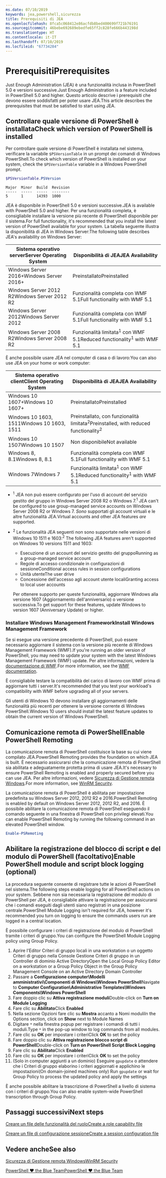 ```yaml
---
ms.date: 07/10/2019
keywords: jea,powershell,sicurezza
title: Prerequisiti di JEA
ms.openlocfilehash: 8fca5c068412e86acfdb8bed400699f721b76191
ms.sourcegitcommit: 46bebe692689ebedfe65ff2c828fe666b443198d
ms.translationtype: HT
ms.contentlocale: it-IT
ms.lasthandoff: 07/10/2019
ms.locfileid: "67734284"
---
```

# <a name="prerequisites"></a><span data-ttu-id="14d73-103">Prerequisiti</span><span class="sxs-lookup"><span data-stu-id="14d73-103">Prerequisites</span></span>

<span data-ttu-id="14d73-104">Just Enough Administration (JEA) è una funzionalità inclusa in PowerShell 5.0 e versioni successive.</span><span class="sxs-lookup"><span data-stu-id="14d73-104">Just Enough Administration is a feature included in PowerShell 5.0 and higher.</span></span> <span data-ttu-id="14d73-105">Questo articolo descrive i prerequisiti che devono essere soddisfatti per poter usare JEA.</span><span class="sxs-lookup"><span data-stu-id="14d73-105">This article describes the prerequisites that must be satisfied to start using JEA.</span></span>


## <a name="check-which-version-of-powershell-is-installed"></a><span data-ttu-id="14d73-106">Controllare quale versione di PowerShell è installata</span><span class="sxs-lookup"><span data-stu-id="14d73-106">Check which version of PowerShell is installed</span></span>

<span data-ttu-id="14d73-107">Per controllare quale versione di PowerShell è installata nel sistema, verificare la variabile `$PSVersionTable` in un prompt dei comandi di Windows PowerShell.</span><span class="sxs-lookup"><span data-stu-id="14d73-107">To check which version of PowerShell is installed on your system, check the `$PSVersionTable` variable in a Windows PowerShell prompt.</span></span>

```powershell
$PSVersionTable.PSVersion
```

```Output
Major  Minor  Build  Revision
-----  -----  -----  --------
5      1      14393  1000
```

<span data-ttu-id="14d73-108">JEA è disponibile in PowerShell 5.0 e versioni successive.</span><span class="sxs-lookup"><span data-stu-id="14d73-108">JEA is available with PowerShell 5.0 and higher.</span></span> <span data-ttu-id="14d73-109">Per una funzionalità completa, è consigliabile installare la versione più recente di PowerShell disponibile per il sistema.</span><span class="sxs-lookup"><span data-stu-id="14d73-109">For full functionality, it's recommended that you install the latest version of PowerShell available for your system.</span></span> <span data-ttu-id="14d73-110">La tabella seguente illustra la disponibilità di JEA in Windows Server:</span><span class="sxs-lookup"><span data-stu-id="14d73-110">The following table describes JEA's availability on Windows Server:</span></span>

| <span data-ttu-id="14d73-111">Sistema operativo server</span><span class="sxs-lookup"><span data-stu-id="14d73-111">Server Operating System</span></span> |                <span data-ttu-id="14d73-112">Disponibilità di JEA</span><span class="sxs-lookup"><span data-stu-id="14d73-112">JEA Availability</span></span>                |
| ----------------------- | ---------------------------------------------- |
| <span data-ttu-id="14d73-113">Windows Server 2016+</span><span class="sxs-lookup"><span data-stu-id="14d73-113">Windows Server 2016+</span></span>    | <span data-ttu-id="14d73-114">Preinstallato</span><span class="sxs-lookup"><span data-stu-id="14d73-114">Preinstalled</span></span>                                   |
| <span data-ttu-id="14d73-115">Windows Server 2012 R2</span><span class="sxs-lookup"><span data-stu-id="14d73-115">Windows Server 2012 R2</span></span>  | <span data-ttu-id="14d73-116">Funzionalità completa con WMF 5.1</span><span class="sxs-lookup"><span data-stu-id="14d73-116">Full functionality with WMF 5.1</span></span>                |
| <span data-ttu-id="14d73-117">Windows Server 2012</span><span class="sxs-lookup"><span data-stu-id="14d73-117">Windows Server 2012</span></span>     | <span data-ttu-id="14d73-118">Funzionalità completa con WMF 5.1</span><span class="sxs-lookup"><span data-stu-id="14d73-118">Full functionality with WMF 5.1</span></span>                |
| <span data-ttu-id="14d73-119">Windows Server 2008 R2</span><span class="sxs-lookup"><span data-stu-id="14d73-119">Windows Server 2008 R2</span></span>  | <span data-ttu-id="14d73-120">Funzionalità limitata<sup>1</sup> con WMF 5.1</span><span class="sxs-lookup"><span data-stu-id="14d73-120">Reduced functionality<sup>1</sup> with WMF 5.1</span></span> |

<span data-ttu-id="14d73-121">È anche possibile usare JEA nel computer di casa o di lavoro:</span><span class="sxs-lookup"><span data-stu-id="14d73-121">You can also use JEA on your home or work computer:</span></span>

| <span data-ttu-id="14d73-122">Sistema operativo client</span><span class="sxs-lookup"><span data-stu-id="14d73-122">Client Operating System</span></span> |                   <span data-ttu-id="14d73-123">Disponibilità di JEA</span><span class="sxs-lookup"><span data-stu-id="14d73-123">JEA Availability</span></span>                   |
| ----------------------- | ---------------------------------------------------- |
| <span data-ttu-id="14d73-124">Windows 10 1607+</span><span class="sxs-lookup"><span data-stu-id="14d73-124">Windows 10 1607+</span></span>        | <span data-ttu-id="14d73-125">Preinstallato</span><span class="sxs-lookup"><span data-stu-id="14d73-125">Preinstalled</span></span>                                         |
| <span data-ttu-id="14d73-126">Windows 10 1603, 1511</span><span class="sxs-lookup"><span data-stu-id="14d73-126">Windows 10 1603, 1511</span></span>   | <span data-ttu-id="14d73-127">Preinstallato, con funzionalità limitata<sup>2</sup></span><span class="sxs-lookup"><span data-stu-id="14d73-127">Preinstalled, with reduced functionality<sup>2</sup></span></span> |
| <span data-ttu-id="14d73-128">Windows 10 1507</span><span class="sxs-lookup"><span data-stu-id="14d73-128">Windows 10 1507</span></span>         | <span data-ttu-id="14d73-129">Non disponibile</span><span class="sxs-lookup"><span data-stu-id="14d73-129">Not available</span></span>                                        |
| <span data-ttu-id="14d73-130">Windows 8, 8.1</span><span class="sxs-lookup"><span data-stu-id="14d73-130">Windows 8, 8.1</span></span>          | <span data-ttu-id="14d73-131">Funzionalità completa con WMF 5.1</span><span class="sxs-lookup"><span data-stu-id="14d73-131">Full functionality with WMF 5.1</span></span>                      |
| <span data-ttu-id="14d73-132">Windows 7</span><span class="sxs-lookup"><span data-stu-id="14d73-132">Windows 7</span></span>               | <span data-ttu-id="14d73-133">Funzionalità limitata<sup>1</sup> con WMF 5.1</span><span class="sxs-lookup"><span data-stu-id="14d73-133">Reduced functionality<sup>1</sup> with WMF 5.1</span></span>       |

- <span data-ttu-id="14d73-134"><sup>1</sup> JEA non può essere configurato per l'uso di account del servizio gestito del gruppo in Windows Server 2008 R2 o Windows 7.</span><span class="sxs-lookup"><span data-stu-id="14d73-134"><sup>1</sup> JEA can't be configured to use group-managed service accounts on Windows Server 2008 R2 or Windows 7.</span></span> <span data-ttu-id="14d73-135">*Sono* supportati gli account virtuali e le altre funzionalità JEA.</span><span class="sxs-lookup"><span data-stu-id="14d73-135">Virtual accounts and other JEA features *are* supported.</span></span>

- <span data-ttu-id="14d73-136"><sup>2</sup> Le funzionalità JEA seguenti non sono supportate nelle versioni di Windows 10 1511 e 1603:</span><span class="sxs-lookup"><span data-stu-id="14d73-136"><sup>2</sup> The following JEA features aren't supported on Windows 10 versions 1511 and 1603:</span></span>

  - <span data-ttu-id="14d73-137">Esecuzione di un account del servizio gestito del gruppo</span><span class="sxs-lookup"><span data-stu-id="14d73-137">Running as a group-managed service account</span></span>
  - <span data-ttu-id="14d73-138">Regole di accesso condizionale in configurazioni di sessione</span><span class="sxs-lookup"><span data-stu-id="14d73-138">Conditional access rules in session configurations</span></span>
  - <span data-ttu-id="14d73-139">Unità utente</span><span class="sxs-lookup"><span data-stu-id="14d73-139">The user drive</span></span>
  - <span data-ttu-id="14d73-140">Concessione dell'accesso agli account utente locali</span><span class="sxs-lookup"><span data-stu-id="14d73-140">Granting access to local user accounts</span></span>

  <span data-ttu-id="14d73-141">Per ottenere supporto per queste funzionalità, aggiornare Windows alla versione 1607 (Aggiornamento dell'anniversario) o versione successiva.</span><span class="sxs-lookup"><span data-stu-id="14d73-141">To get support for these features, update Windows to version 1607 (Anniversary Update) or higher.</span></span>

### <a name="install-windows-management-framework"></a><span data-ttu-id="14d73-142">Installare Windows Management Framework</span><span class="sxs-lookup"><span data-stu-id="14d73-142">Install Windows Management Framework</span></span>

<span data-ttu-id="14d73-143">Se si esegue una versione precedente di PowerShell, può essere necessario aggiornare il sistema con la versione più recente di Windows Management Framework (WMF).</span><span class="sxs-lookup"><span data-stu-id="14d73-143">If you're running an older version of PowerShell, you may need to update your system with the latest Windows Management Framework (WMF) update.</span></span> <span data-ttu-id="14d73-144">Per altre informazioni, vedere la [documentazione di WMF](/powershell/wmf/overview).</span><span class="sxs-lookup"><span data-stu-id="14d73-144">For more information, see the [WMF documentation](/powershell/wmf/overview).</span></span>

<span data-ttu-id="14d73-145">È consigliabile testare la compatibilità del carico di lavoro con WMF prima di aggiornare tutti i server.</span><span class="sxs-lookup"><span data-stu-id="14d73-145">It's recommended that you test your workload's compatibility with WMF before upgrading all of your servers.</span></span>

<span data-ttu-id="14d73-146">Gli utenti di Windows 10 devono installare gli aggiornamenti delle funzionalità più recenti per ottenere la versione corrente di Windows PowerShell.</span><span class="sxs-lookup"><span data-stu-id="14d73-146">Windows 10 users should install the latest feature updates to obtain the current version of Windows PowerShell.</span></span>

## <a name="enable-powershell-remoting"></a><span data-ttu-id="14d73-147">Comunicazione remota di PowerShell</span><span class="sxs-lookup"><span data-stu-id="14d73-147">Enable PowerShell Remoting</span></span>

<span data-ttu-id="14d73-148">La comunicazione remota di PowerShell costituisce la base su cui viene compilato JEA.</span><span class="sxs-lookup"><span data-stu-id="14d73-148">PowerShell Remoting provides the foundation on which JEA is built.</span></span> <span data-ttu-id="14d73-149">È necessario assicurarsi che la comunicazione remota di PowerShell sia abilitata e adeguatamente protetta prima di usare JEA.</span><span class="sxs-lookup"><span data-stu-id="14d73-149">It's necessary to ensure PowerShell Remoting is enabled and properly secured before you can use JEA.</span></span> <span data-ttu-id="14d73-150">Per altre informazioni, vedere [Sicurezza di Gestione remota Windows](/powershell/scripting/learn/remoting/winrmsecurity).</span><span class="sxs-lookup"><span data-stu-id="14d73-150">For more information, see [WinRM Security](/powershell/scripting/learn/remoting/winrmsecurity).</span></span>

<span data-ttu-id="14d73-151">La comunicazione remota di PowerShell è abilitata per impostazione predefinita su Windows Server 2012, 2012 R2 e 2016.</span><span class="sxs-lookup"><span data-stu-id="14d73-151">PowerShell Remoting is enabled by default on Windows Server 2012, 2012 R2, and 2016.</span></span> <span data-ttu-id="14d73-152">È possibile abilitare la comunicazione remota di PowerShell eseguendo il comando seguente in una finestra di PowerShell con privilegi elevati.</span><span class="sxs-lookup"><span data-stu-id="14d73-152">You can enable PowerShell Remoting by running the following command in an elevated PowerShell window.</span></span>

```powershell
Enable-PSRemoting
```

## <a name="enable-powershell-module-and-script-block-logging-optional"></a><span data-ttu-id="14d73-153">Abilitare la registrazione del blocco di script e del modulo di PowerShell (facoltativo)</span><span class="sxs-lookup"><span data-stu-id="14d73-153">Enable PowerShell module and script block logging (optional)</span></span>

<span data-ttu-id="14d73-154">La procedura seguente consente di registrare tutte le azioni di PowerShell nel sistema.</span><span class="sxs-lookup"><span data-stu-id="14d73-154">The following steps enable logging for all PowerShell actions on your system.</span></span> <span data-ttu-id="14d73-155">Sebbene non sia necessaria la registrazione del modulo di PowerShell per JEA, è consigliabile attivare la registrazione per assicurarsi che i comandi eseguiti dagli utenti siano registrati in una posizione centrale.</span><span class="sxs-lookup"><span data-stu-id="14d73-155">PowerShell Module Logging isn't required for JEA, however it's recommended you turn on logging to ensure the commands users run are logged in a central location.</span></span>

<span data-ttu-id="14d73-156">È possibile configurare i criteri di registrazione del modulo di PowerShell tramite i criteri di gruppo.</span><span class="sxs-lookup"><span data-stu-id="14d73-156">You can configure the PowerShell Module Logging policy using Group Policy.</span></span>

1. <span data-ttu-id="14d73-157">Aprire l'Editor Criteri di gruppo locali in una workstation o un oggetto Criteri di gruppo nella Console Gestione Criteri di gruppo in un Controller di dominio Active Directory</span><span class="sxs-lookup"><span data-stu-id="14d73-157">Open the Local Group Policy Editor on a workstation or a Group Policy Object in the Group Policy Management Console on an Active Directory Domain Controller</span></span>
2. <span data-ttu-id="14d73-158">Passare a **Configurazione computer\\Modelli amministrativi\\Componenti di Windows\\Windows PowerShell**</span><span class="sxs-lookup"><span data-stu-id="14d73-158">Navigate to **Computer Configuration\\Administrative Templates\\Windows Components\\Windows PowerShell**</span></span>
3. <span data-ttu-id="14d73-159">Fare doppio clic su **Attiva registrazione moduli**</span><span class="sxs-lookup"><span data-stu-id="14d73-159">Double-click on **Turn on Module Logging**</span></span>
4. <span data-ttu-id="14d73-160">Fare clic su **Abilitato**</span><span class="sxs-lookup"><span data-stu-id="14d73-160">Click **Enabled**</span></span>
5. <span data-ttu-id="14d73-161">Nella sezione Opzioni fare clic su **Mostra** accanto a Nomi moduli</span><span class="sxs-lookup"><span data-stu-id="14d73-161">In the Options section, click on **Show** next to Module Names</span></span>
6. <span data-ttu-id="14d73-162">Digitare `*` nella finestra popup per registrare i comandi di tutti i moduli.</span><span class="sxs-lookup"><span data-stu-id="14d73-162">Type `*` in the pop-up window to log commands from all modules.</span></span>
7. <span data-ttu-id="14d73-163">Fare clic su **OK** per impostare i criteri</span><span class="sxs-lookup"><span data-stu-id="14d73-163">Click **OK** to set the policy</span></span>
8. <span data-ttu-id="14d73-164">Fare doppio clic su **Attiva registrazione blocco script di PowerShell**</span><span class="sxs-lookup"><span data-stu-id="14d73-164">Double-click on **Turn on PowerShell Script Block Logging**</span></span>
9. <span data-ttu-id="14d73-165">Fare clic su **Abilitato**</span><span class="sxs-lookup"><span data-stu-id="14d73-165">Click **Enabled**</span></span>
10. <span data-ttu-id="14d73-166">Fare clic su **OK** per impostare i criteri</span><span class="sxs-lookup"><span data-stu-id="14d73-166">Click **OK** to set the policy</span></span>
11. <span data-ttu-id="14d73-167">(Solo in computer aggiunti a un dominio) Eseguire `gpupdate` o attendere che i Criteri di gruppo elaborino i criteri aggiornati e applichino le impostazioni</span><span class="sxs-lookup"><span data-stu-id="14d73-167">(On domain-joined machines only) Run `gpupdate` or wait for Group Policy to process the updated policy and apply the settings</span></span>

<span data-ttu-id="14d73-168">È anche possibile abilitare la trascrizione di PowerShell a livello di sistema con i criteri di gruppo.</span><span class="sxs-lookup"><span data-stu-id="14d73-168">You can also enable system-wide PowerShell transcription through Group Policy.</span></span>

## <a name="next-steps"></a><span data-ttu-id="14d73-169">Passaggi successivi</span><span class="sxs-lookup"><span data-stu-id="14d73-169">Next steps</span></span>

[<span data-ttu-id="14d73-170">Creare un file delle funzionalità del ruolo</span><span class="sxs-lookup"><span data-stu-id="14d73-170">Create a role capability file</span></span>](role-capabilities.md)

[<span data-ttu-id="14d73-171">Creare un file di configurazione sessione</span><span class="sxs-lookup"><span data-stu-id="14d73-171">Create a session configuration file</span></span>](session-configurations.md)

## <a name="see-also"></a><span data-ttu-id="14d73-172">Vedere anche</span><span class="sxs-lookup"><span data-stu-id="14d73-172">See also</span></span>

[<span data-ttu-id="14d73-173">Sicurezza di Gestione remota Windows</span><span class="sxs-lookup"><span data-stu-id="14d73-173">WinRM Security</span></span>](/powershell/scripting/learn/remoting/winrmsecurity)

[<span data-ttu-id="14d73-174">PowerShell ♥ the Blue Team</span><span class="sxs-lookup"><span data-stu-id="14d73-174">PowerShell ♥ the Blue Team</span></span>](https://devblogs.microsoft.com/powershell/powershell-the-blue-team/)

